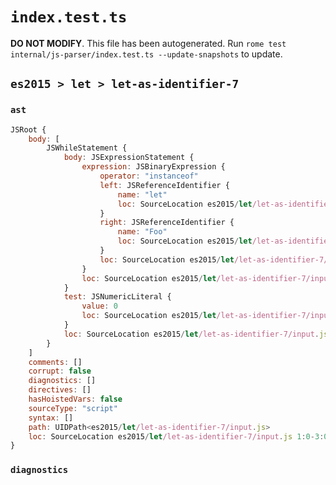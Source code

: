 # `index.test.ts`

**DO NOT MODIFY**. This file has been autogenerated. Run `rome test internal/js-parser/index.test.ts --update-snapshots` to update.

## `es2015 > let > let-as-identifier-7`

### `ast`

```javascript
JSRoot {
	body: [
		JSWhileStatement {
			body: JSExpressionStatement {
				expression: JSBinaryExpression {
					operator: "instanceof"
					left: JSReferenceIdentifier {
						name: "let"
						loc: SourceLocation es2015/let/let-as-identifier-7/input.js 1:10-1:13 (let)
					}
					right: JSReferenceIdentifier {
						name: "Foo"
						loc: SourceLocation es2015/let/let-as-identifier-7/input.js 2:11-2:14 (Foo)
					}
					loc: SourceLocation es2015/let/let-as-identifier-7/input.js 1:10-2:14
				}
				loc: SourceLocation es2015/let/let-as-identifier-7/input.js 1:10-2:14
			}
			test: JSNumericLiteral {
				value: 0
				loc: SourceLocation es2015/let/let-as-identifier-7/input.js 1:7-1:8
			}
			loc: SourceLocation es2015/let/let-as-identifier-7/input.js 1:0-2:14
		}
	]
	comments: []
	corrupt: false
	diagnostics: []
	directives: []
	hasHoistedVars: false
	sourceType: "script"
	syntax: []
	path: UIDPath<es2015/let/let-as-identifier-7/input.js>
	loc: SourceLocation es2015/let/let-as-identifier-7/input.js 1:0-3:0
}
```

### `diagnostics`

```

```
